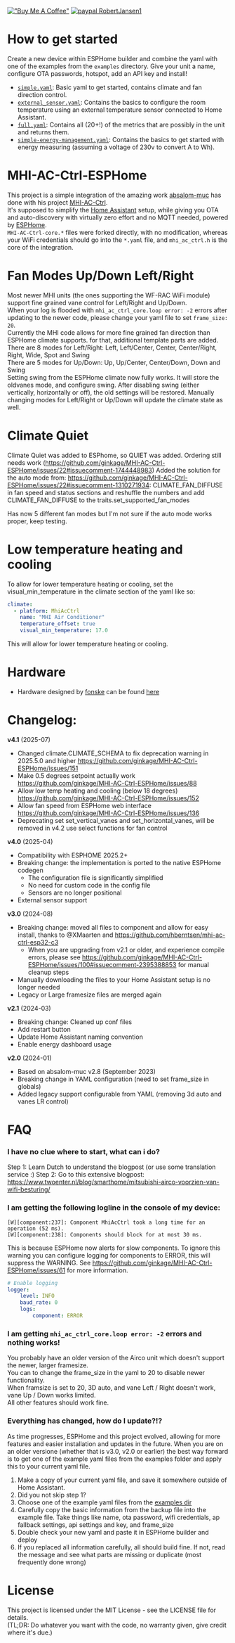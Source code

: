 [!["Buy Me A Coffee"](https://www.buymeacoffee.com/assets/img/custom_images/orange_img.png)](https://www.buymeacoffee.com/ginkage)
[![paypal RobertJansen1](https://www.paypalobjects.com/en_GB/i/btn/btn_donate_LG.gif)](https://www.paypal.com/donate/?hosted_button_id=TL3SFZ4P6ZDHN)

# How to get started

Create a new device within ESPHome builder and combine the yaml with one of the examples from the `examples` directory. Give your unit a name, configure OTA passwords, hotspot, add an API key and install!  

- [`simple.yaml`](https://github.com/ginkage/MHI-AC-Ctrl-ESPHome/blob/master/examples/simple.yaml): Basic yaml to get started, contains climate and fan direction control.
- [`external_sensor.yaml`](https://github.com/ginkage/MHI-AC-Ctrl-ESPHome/blob/master/examples/external_sensor.yaml): Contains the basics to configure the room temperature using an external temperature sensor connected to Home Assistant.  
- [`full.yaml`](https://github.com/ginkage/MHI-AC-Ctrl-ESPHome/blob/master/examples/full.yaml): Contains all (20+!) of the metrics that are possibly in the unit and returns them.  
- [`simple-energy-management.yaml`](https://github.com/ginkage/MHI-AC-Ctrl-ESPHome/blob/master/examples/simple-energy-measurement.yaml): Contains the basics to get started with energy measuring (assuming a voltage of 230v to convert A to Wh).

# MHI-AC-Ctrl-ESPHome
This project is a simple integration of the amazing work [absalom-muc](https://github.com/absalom-muc) has done with his project [MHI-AC-Ctrl](https://github.com/absalom-muc/MHI-AC-Ctrl).\
It's supposed to simplify the [Home Assistant](https://www.home-assistant.io/) setup, while giving you OTA and auto-discovery with virtually zero effort and no MQTT needed, powered by [ESPHome](https://ESPHome.io/).\
`MHI-AC-Ctrl-core.*` files were forked directly, with no modification, whereas your WiFi credentials should go into the `*.yaml` file, and `mhi_ac_ctrl.h` is the core of the integration.

# Fan Modes Up/Down Left/Right
Most newer MHI units (the ones supporting the WF-RAC WiFi module) support fine grained vane control for Left/Right and Up/Down.  
When your log is flooded with `mhi_ac_ctrl_core.loop error: -2` errors after updating to the newer code, please change your yaml file to set `frame_size: 20`.  
Currently the MHI code allows for more fine grained fan direction than ESPHome climate supports. for that, additional template parts are added.  
There are 8 modes for Left/Right: Left, Left/Center, Center, Center/Right, Right, Wide, Spot and Swing  
There are 5 modes for Up/Down: Up, Up/Center, Center/Down, Down and Swing  
Setting swing from the ESPHome climate now fully works. It will store the oldvanes mode, and configure swing. After disabling swing (either vertically, horizontally or off), the old settings will be restored. Manually changing modes for Left/Right or Up/Down will update the climate state as well.

# Climate Quiet

Climate Quiet was added to ESPhome, so QUIET was added. Ordering still needs work (https://github.com/ginkage/MHI-AC-Ctrl-ESPHome/issues/22#issuecomment-1744448983)
Added the solution for the auto mode from: https://github.com/ginkage/MHI-AC-Ctrl-ESPHome/issues/22#issuecomment-1310271934:
CLIMATE_FAN_DIFFUSE in fan speed and status sections and reshuffle the numbers and add CLIMATE_FAN_DIFFUSE to the traits.set_supported_fan_modes

Has now 5 different fan modes but I'm not sure if the auto mode works proper, keep testing.

# Low temperature heating and cooling

To allow for lower temperature heating or cooling, set the visual_min_temperature in the climate section of the yaml like so:

```yaml
climate:  
  - platform: MhiAcCtrl  
    name: "MHI Air Conditioner"  
    temperature_offset: true  
    visual_min_temperature: 17.0  
```
This will allow for lower temperature heating or cooling.


# Hardware
 - Hardware designed by [fonske](https://github.com/fonske) can be found [here](JLCPCB/Hardware.md)


# Changelog:



**v4.1** (2025-07)
 - Changed climate.CLIMATE_SCHEMA to fix deprecation warning in 2025.5.0 and higher https://github.com/ginkage/MHI-AC-Ctrl-ESPHome/issues/151
 - Make 0.5 degrees setpoint actually work https://github.com/ginkage/MHI-AC-Ctrl-ESPHome/issues/88
 - Allow low temp heating and cooling (below 18 degrees) https://github.com/ginkage/MHI-AC-Ctrl-ESPHome/issues/152
 - Allow fan speed from ESPHome web interface https://github.com/ginkage/MHI-AC-Ctrl-ESPHome/issues/136
 - Deprecating set set_vertical_vanes and set_horizontal_vanes, will be removed in v4.2 use select functions for fan control

**v4.0** (2025-04)
 - Compatibility with ESPHOME 2025.2+
 - Breaking change: the implementation is ported to the native ESPHome codegen
   - The configuration file is significantly simplified
   - No need for custom code in the config file
   - Sensors are no longer positional
 - External sensor support

**v3.0** (2024-08)
 - Breaking change: moved all files to component and allow for easy install, thanks to @XMaarten and https://github.com/hberntsen/mhi-ac-ctrl-esp32-c3
   - When you are upgrading from v2.1 or older, and experience compile errors, please see https://github.com/ginkage/MHI-AC-Ctrl-ESPHome/issues/100#issuecomment-2395388853 for manual cleanup steps
 - Manually downloading the files to your Home Assistant setup is no longer needed
 - Legacy or Large framesize files are merged again

**v2.1** (2024-03)
 - Breaking change: Cleaned up conf files
 - Add restart button
 - Update Home Assistant naming convention
 - Enable energy dashboard usage 

**v2.0** (2024-01)
 - Based on absalom-muc v2.8 (September 2023)
 - Breaking change in YAML configuration (need to set frame_size in globals)
 - Added legacy support configurable from YAML (removing 3d auto and vanes LR control)

# FAQ

### I have no clue where to start, what can i do?
Step 1: Learn Dutch to understand the blogpost (or use some translation service :) 
Step 2: Go to this extensive blogpost: https://www.twoenter.nl/blog/smarthome/mitsubishi-airco-voorzien-van-wifi-besturing/ 
  
### I am getting the following logline in the console of my device:
```
[W][component:237]: Component MhiAcCtrl took a long time for an operation (52 ms).
[W][component:238]: Components should block for at most 30 ms.
```

This is because ESPHome now alerts for slow components. To ignore this warning you can configure logging for components to ERROR, this will suppress the WARNING. See https://github.com/ginkage/MHI-AC-Ctrl-ESPHome/issues/61 for more information.
```yaml
# Enable logging
logger:
    level: INFO
    baud_rate: 0
    logs:
        component: ERROR
```

### I am getting `mhi_ac_ctrl_core.loop error: -2` errors and nothing works!  
You probably have an older version of the Airco unit which doesn't support the newer, larger framesize.   
You can to change the frame_size in the yaml to 20 to disable newer functionality.  
When framsize is set to 20, 3D auto, and vane Left / Right doesn't work, vane Up / Down works limited.  
All other features should work fine.  

### Everything has changed, how do I update?!?  
As time progresses, ESPHome and this project evolved, allowing for more features and easier installation and updates in the future. When you are on an older versione (whether that is v3.0, v2.0 or earlier) the best way forward is to get one of the example yaml files from the examples folder and apply this to your current yaml file. 
 1. Make a copy of your current yaml file, and save it somewhere outside of Home Assistant.
 2. Did you not skip step 1?
 3. Choose one of the example yaml files from the [examples dir](https://github.com/ginkage/MHI-AC-Ctrl-ESPHome/tree/master/examples)
 4. Carefully copy the basic information from the backup file into the example file. Take things like name, ota password, wifi credentials, ap fallback settings, api settings and key, and frame_size
 5. Double check your new yaml and paste it in ESPHome builder and deploy
 6. If you replaced all information carefully, all should build fine. If not, read the message and see what parts are missing or duplicate (most frequently done wrong)


# License
This project is licensed under the MIT License - see the LICENSE file for details.\
(TL;DR: Do whatever you want with the code, no warranty given, give credit where it's due.)

